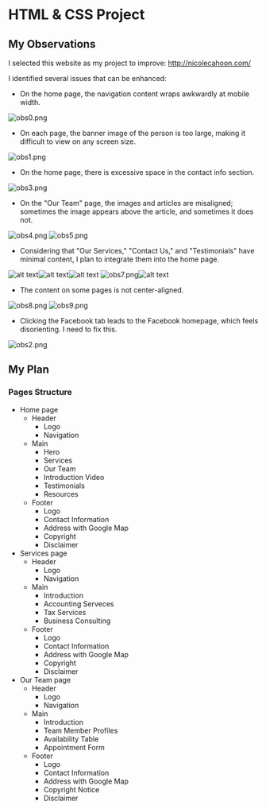 # HTML & CSS Project

## My Observations

I selected this website as my project to improve: http://nicolecahoon.com/

I identified several issues that can be enhanced:

- On the home page, the navigation content wraps awkwardly at mobile width.

![obs0.png](./images/obs-0.png)

- On each page, the banner image of the person is too large, making it difficult to view on any screen size.

![obs1.png](./images/obs-1.png)

- On the home page, there is excessive space in the contact info section.

![obs3.png](./images/obs-3.png)

- On the "Our Team" page, the images and articles are misaligned; sometimes the image appears above the article, and sometimes it does not.

![obs4.png](./images/obs-4.png) ![obs5.png](./images/obs-5.png)

- Considering that "Our Services," "Contact Us," and "Testimonials" have minimal content, I plan to integrate them into the home page.

![alt text](./images/obs-6-1.png)![alt text](./images/obs-6-2.png)![alt text](./images/obs-6-3.png)
![obs7.png](./images/obs-7.png)![alt text](./images/obs-6-4.png)

- The content on some pages is not center-aligned.

![obs8.png](./images/obs-8.png)
![obs9.png](./images/obs-9.png)

- Clicking the Facebook tab leads to the Facebook homepage, which feels disorienting. I need to fix this.

![obs2.png](./images/obs-2.png)

## My Plan

### Pages Structure

- Home page
  - Header
    - Logo
    - Navigation
  - Main
    - Hero
    - Services
    - Our Team
    - Introduction Video
    - Testimonials
    - Resources
  - Footer
    - Logo
    - Contact Information
    - Address with Google Map
    - Copyright
    - Disclaimer
- Services page
  - Header
    - Logo
    - Navigation
  - Main
    - Introduction
    - Accounting Serveces
    - Tax Services
    - Business Consulting
  - Footer
    - Logo
    - Contact Information
    - Address with Google Map
    - Copyright
    - Disclaimer
- Our Team page
  - Header
    - Logo
    - Navigation
  - Main
    - Introduction
    - Team Member Profiles
    - Availability Table
    - Appointment Form
  - Footer
    - Logo
    - Contact Information
    - Address with Google Map
    - Copyright Notice
    - Disclaimer
